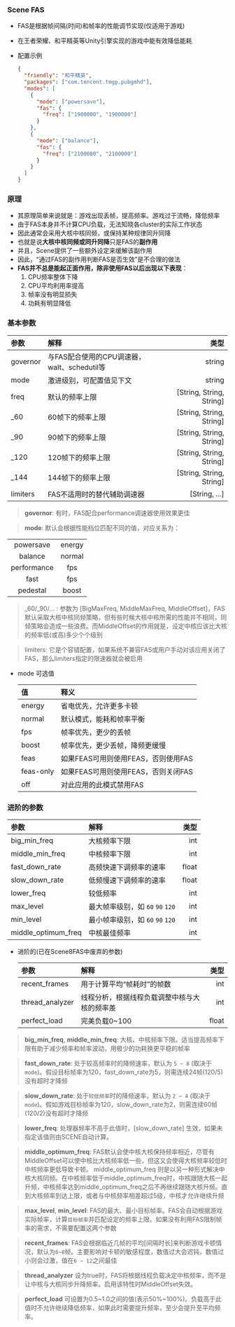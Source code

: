 ### Scene FAS
- FAS是根据帧间隔(时间)和帧率的性能调节实现(仅适用于游戏)
- 在王者荣耀、和平精英等Unity引擎实现的游戏中能有效降低能耗
- 配置示例

  ```json
  {
    "friendly": "和平精英",
    "packages": ["com.tencent.tmgp.pubgmhd"],
    "modes": [
      {
        "mode": ["powersave"],
        "fas": {
          "freq": ["1900000", "1900000"]
        }
      },
      {
        "mode": ["balance"],
        "fas": {
          "freq": ["2100000", "2100000"]
        }
      }
    ]
  }
  ```

### 原理
- 其原理简单来说就是：游戏出现丢帧，提高频率。游戏过于流畅，降低频率
- 由于FAS本身并不计算CPU负载，无法知晓各cluster的实际工作状态
- 因此通常会采用大核中核同频，或保持某种规律同升同降
- 也就是说**大核中核同频或同升同降**只是FAS的**副作用**
- 并且，Scene提供了一些额外设定来缓解该副作用
- 因此，“通过FAS的副作用判断FAS是否生效”是不合理的做法
- **FAS并不总是能起正面作用，除非使用FAS以后出现以下表现**：
  1. CPU频率整体下降 <br>
  2. CPU平均利用率提高 <br>
  3. 帧率没有明显损失 <br>
  4. 功耗有明显降低 <br>

### 基本参数

  | 参数 | 解释 | 类型 |
  | :- | :- | -: |
  | governor | 与FAS配合使用的CPU调速器，walt、schedutil等 | string |
  | mode | 激进级别，可配置值见下文 | string |
  | freq | 默认的频率上限 | [String, String, String] |
  | _60 | 60帧下的频率上限 | [String, String, String] |
  | _90 | 90帧下的频率上限 | [String, String, String] |
  | _120 | 120帧下的频率上限 | [String, String, String] |
  | _144| 144帧下的频率上限 | [String, String, String] |
  | limiters | FAS不适用时的替代辅助调速器 | [String, ...] |

> **governor**: 有时，FAS配合performance调速器使用效果更佳

> **mode**: 默认会根据性能档位匹配不同的值，对应关系为：<br>

  |  |  |
  | :-: | :-: |
  | powersave | energy |
  | balance | normal |
  | performance | fps |
  | fast | fps |
  | pedestal | boost |

> _60/_90/... : 参数为 [BigMaxFreq, MiddleMaxFreq, MiddleOffset]，FAS默认采取大核中核同频策略，但有些时候大核中核所需的性能并不相同，同频策略会造成一些浪费。而MiddleOffset的作用就是，设定中核应该比大核的频率低(或高)多少个个级别

> limiters: 它是个容错配置，如果系统不兼容FAS或用户手动对该应用关闭了FAS，那么limiters指定的限速器就会被启用

- mode 可选值

  | 值 | 释义 |
  | :- | :- |
  | energy | 省电优先，允许更多卡顿 |
  | normal | 默认模式，能耗和帧率平衡 |
  | fps | 帧率优先，更少的丢帧 |
  | boost | 帧率优先，更少丢帧，降频更缓慢 |
  | feas | 如果FEAS可用则使用FEAS，否则使用FAS |
  | feas-only | 如果FEAS可用则使用FEAS，否则关闭FAS |
  | off | 对此应用的此模式禁用FAS |


### 进阶的参数

  | 参数 | 解释 | 类型 |
  | :- | :- | -: |
  | big_min_freq | 大核频率下限 | int |
  | middle_min_freq | 中核频率下限 | int |
  | fast_down_rate | 高频快速下调频率的速率 | float |
  | slow_down_rate | 低频慢速下调频率的速率 | float |
  | lower_freq | 较低频率 | int |
  | max_level | 最大帧率级别，如 `60` `90` `120` | int |
  | min_level | 最小帧率级别，如 `60` `90` `120` | int |
  | middle_optimum_freq | 中核最佳频率 | int |

- 进阶的(已在Scene8FAS中废弃的参数)

  | 参数 | 解释 | 类型 |
  | :- | :- | -: |
  | recent_frames | 用于计算平均“帧耗时”的帧数 | int |
  | thread_analyzer | 线程分析，根据线程负载调整中核与大核的频率差 | int |
  | perfect_load | 完美负载0~100 | float |


> **big_min_freq**, **middle_min_freq**: 大核、中核频率下限。适当提高频率下限有助于减少频率和帧率波动，用极少的功耗换更平稳的帧率

> **fast_down_rate**: 处于较高频率时的降频速率，默认为 `5 ~ 8` (取决于`mode`)。假设目标帧率为120，fast_down_rate为5，则需连续24帧(120/5)没有超时才降频

> **slow_down_rate**: 处于`较低频率`时的降频速率，默认为 `2 ~ 4` (取决于`mode`)。假如游戏目标帧率为120，slow_down_rate为2，则需连续60帧(120/2)没有超时才降频

> **lower_freq**: 处理器频率不高于此值时，[slow_down_rate] 生效，如果未指定该值则由SCENE自动计算。

> **middle_optimum_freq**: FAS默认会使中核大核保持频率相近，尽管有MiddleOffset可以使中核比大核频率低一些，但这又会使得大核频率较低时中核频率更低导致卡顿。 middle_optimum_freq 则是以另一种形式解决中核大核同频。在中核频率低于middle_optimum_freq时，中核跟随大核一起升频，中核频率达到middle_optimum_freq之后不再继续跟随大核升频。直到大核频率到达上限，或者与中核频率相差超过5级，中核才允许继续升频

> **max_level**, **min_level**: FAS的最大、最小目标帧率。FAS会自动根据游戏实际帧率，计算`目标帧率`并匹配设定的频率上限。如果没有利用FAS限制帧率的需求，不需要配置这两个参数

> **recent_frames**: FAS会根据临近几帧的平均[间隔时长]来判断游戏卡顿情况，默认为`6~8`帧。主要影响对卡顿的敏感程度，数值过大会迟钝，数值过小则会过激，值在`6 ~ 12`之间最佳

> **thread_analyzer** 设为true时，FAS将根据线程负载决定中核频率，而不是让中核与大核同步升降频率。启用该特性时MiddleOffset失效。

> **perfect_load** 可设置为0.5~1.0之间的值(表示50%~100%)。负载高于此值时不允许继续降低频率，如果此时需要提升频率，至少会提升至平均频率。
